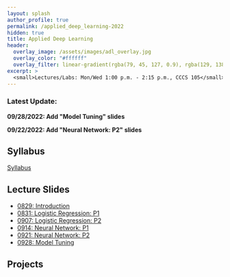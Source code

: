 ```yaml
---
layout: splash
author_profile: true
permalink: /applied_deep_learning-2022
hidden: true
title: Applied Deep Learning
header:
  overlay_image: /assets/images/adl_overlay.jpg
  overlay_color: "#ffffff"
  overlay_filter: linear-gradient(rgba(79, 45, 127, 0.9), rgba(129, 138, 143, 0.5))
excerpt: >
  <small>Lectures/Labs: Mon/Wed 1:00 p.m. - 2:15 p.m., CCCS 105</small>
---
```

### Latest Update: 
**09/28/2022: Add "Model Tuning" slides**

**09/22/2022: Add "Neural Network: P2" slides**

## Syllabus
[Syllabus](/_docs/applied_deep_learning-2022/engr4350-syllabus.pdf)

## Lecture Slides
- [0829: Introduction](/_docs/applied_deep_learning-2022/0829/intro.pdf)
- [0831: Logistic Regression: P1](/_docs/applied_deep_learning-2022/0831/logistic_regression_p1.pdf)
- [0907: Logistic Regression: P2](/_docs/applied_deep_learning-2022/0907/lr_p2.pdf)
- [0914: Neural Network: P1](/_docs/applied_deep_learning-2022/0914/nn_p1.pdf)
- [0921: Neural Network: P2](/_docs/applied_deep_learning-2022/0921/nn_p2.pdf)
- [0928: Model Tuning](/_docs/applied_deep_learning-2022/0928/tuning.pdf)

## Projects
